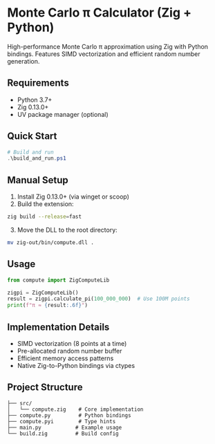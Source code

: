 # Monte Carlo π Calculator (Zig + Python)

High-performance Monte Carlo π approximation using Zig with Python bindings. Features SIMD vectorization and efficient random number generation.

## Requirements

- Python 3.7+
- Zig 0.13.0+
- UV package manager (optional)

## Quick Start

```powershell
# Build and run
.\build_and_run.ps1
```

## Manual Setup

1. Install Zig 0.13.0+ (via winget or scoop)
2. Build the extension:
```bash
zig build --release=fast
```
3. Move the DLL to the root directory:
```bash
mv zig-out/bin/compute.dll .
```

## Usage

```python
from compute import ZigComputeLib

zigpi = ZigComputeLib()
result = zigpi.calculate_pi(100_000_000)  # Use 100M points
print(f"π ≈ {result:.6f}")
```

## Implementation Details

- SIMD vectorization (8 points at a time)
- Pre-allocated random number buffer
- Efficient memory access patterns
- Native Zig-to-Python bindings via ctypes

## Project Structure

```
├── src/
│   └── compute.zig    # Core implementation
├── compute.py         # Python bindings
├── compute.pyi        # Type hints
├── main.py           # Example usage
└── build.zig         # Build config
```
